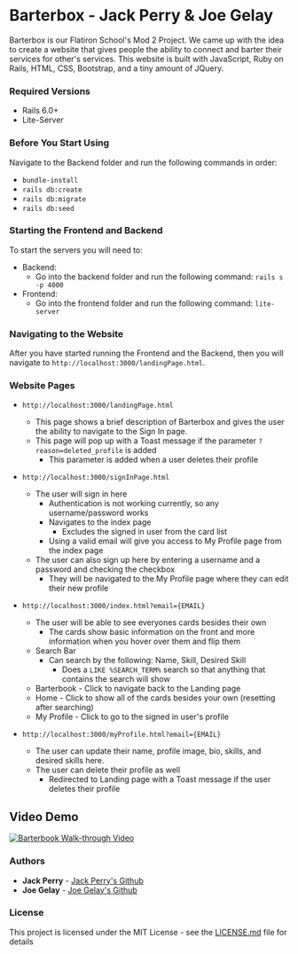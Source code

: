 
# Barterbox - Jack Perry & Joe Gelay

Barterbox is our Flatiron School's Mod 2 Project. We came up with the idea to create a website that gives people the ability to connect and barter their services for other's services.
This website is built with JavaScript, Ruby on Rails, HTML, CSS, Bootstrap, and a tiny amount of JQuery. 

### Required Versions

- Rails 6.0+
- Lite-Server

### Before You Start Using

Navigate to the Backend folder and run the following commands in order:<br />
- `bundle-install`
- `rails db:create`
- `rails db:migrate`
- `rails db:seed`

### Starting the Frontend and Backend

To start the servers you will need to:<br />
- Backend:
    - Go into the backend folder and run the following command: `rails s -p 4000`<br />
- Frontend:
    - Go into the frontend folder and run the following command: `lite-server`

### Navigating to the Website

After you have started running the Frontend and the Backend, then you will navigate to `http://localhost:3000/landingPage.html`.

### Website Pages

- `http://localhost:3000/landingPage.html`
    - This page shows a brief description of Barterbox and gives the user the ability to navigate to the Sign In page.
    - This page will pop up with a Toast message if the parameter `?reason=deleted_profile` is added
        - This parameter is added when a user deletes their profile

- `http://localhost:3000/signInPage.html`
    - The user will sign in here
        - Authentication is not working currently, so any username/password works
        - Navigates to the index page
            - Excludes the signed in user from the card list
        - Using a valid email will give you access to My Profile page from the index page
    - The user can also sign up here by entering a username and a password and checking the checkbox
        - They will be navigated to the My Profile page where they can edit their new profile 

- `http://localhost:3000/index.html?email={EMAIL}`
    - The user will be able to see everyones cards besides their own
        - The cards show basic information on the front and more information when you hover over them and flip them
    - Search Bar
        - Can search by the following: Name, Skill, Desired Skill
            - Does a `LIKE %SEARCH_TERM%` search so that anything that contains the search will show
    - Barterbook - Click to navigate back to the Landing page
    - Home - Click to show all of the cards besides your own (resetting after searching)
    - My Profile - Click to go to the signed in user's profile

- `http://localhost:3000/myProfile.html?email={EMAIL}`
    - The user can update their name, profile image, bio, skills, and desired skills here.
    - The user can delete their profile as well
        - Redirected to Landing page with a Toast message if the user deletes their profile

## Video Demo

[![Barterbook Walk-through Video](https://img.youtube.com/vi/258CrIi6kJg/0.jpg)](https://www.youtube.com/watch?v=258CrIi6kJg)

### Authors

* **Jack Perry**  - [Jack Perry's Github](https://github.com/japerry911)
* **Joe Gelay** - [Joe Gelay's Github](https://github.com/joegelay)

### License

This project is licensed under the MIT License - see the [LICENSE.md](LICENSE.md) file for details
